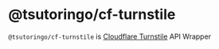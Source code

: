 # @tsutoringo/cf-turnstile

`@tsutoringo/cf-turnstile` is
[Cloudflare Turnstile](https://developers.cloudflare.com/turnstile/) API Wrapper
